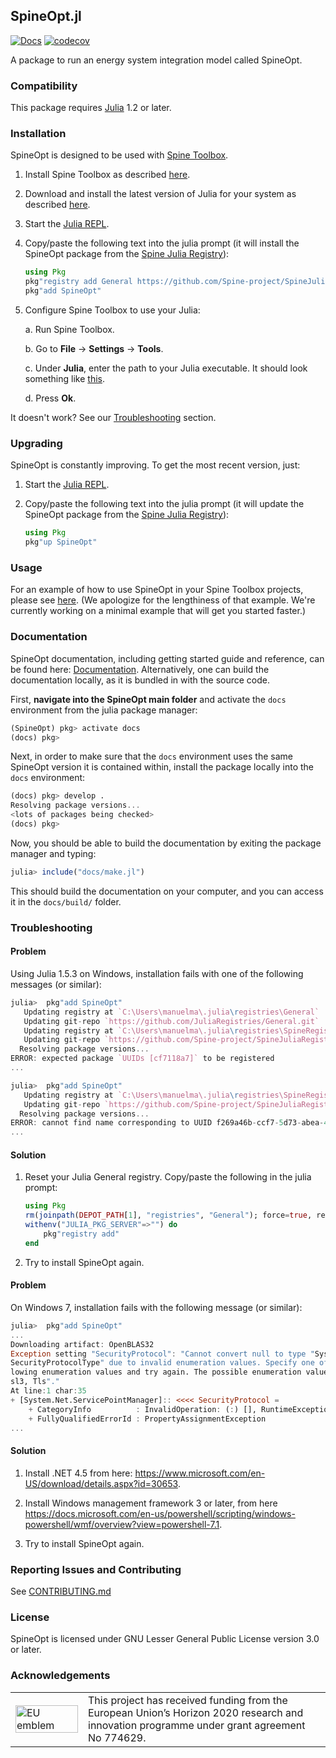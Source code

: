 ## SpineOpt.jl

[![Docs](https://img.shields.io/badge/docs-stable-blue.svg)](https://spine-project.github.io/SpineOpt.jl/latest/index.html)
[![codecov](https://codecov.io/gh/Spine-project/SpineOpt.jl/branch/master/graph/badge.svg)](https://codecov.io/gh/Spine-project/SpineOpt.jl)

A package to run an energy system integration model called SpineOpt.

### Compatibility

This package requires [Julia](https://julialang.org/) 1.2 or later.

### Installation

SpineOpt is designed to be used with [Spine Toolbox](https://github.com/Spine-project/Spine-Toolbox).

1. Install Spine Toolbox as described [here](https://github.com/Spine-project/Spine-Toolbox/blob/master/README.md#installation).

2. Download and install the latest version of Julia for your system as described [here](https://julialang.org/downloads).

3. Start the [Julia REPL](https://github.com/Spine-project/SpineOpt.jl/raw/master/docs/src/figs/win_run_julia.png).

4. Copy/paste the following text into the julia prompt
(it will install the SpineOpt package from the [Spine Julia Registry](https://github.com/Spine-project/SpineJuliaRegistry)):

	```julia
	using Pkg
	pkg"registry add General https://github.com/Spine-project/SpineJuliaRegistry"
	pkg"add SpineOpt"
	```

5. Configure Spine Toolbox to use your Julia:

	a. Run Spine Toolbox.

	b. Go to **File** -> **Settings** -> **Tools**.

	c. Under **Julia**, enter the path to your Julia executable. It should look something like [this](https://github.com/Spine-project/SpineOpt.jl/raw/master/docs/src/figs/spinetoolbox_settings_juliaexe.png).

	d. Press **Ok**.

It doesn't work? See our [Troubleshooting](#troubleshooting) section.

### Upgrading

SpineOpt is constantly improving. To get the most recent version, just:

1. Start the [Julia REPL](https://github.com/Spine-project/SpineOpt.jl/raw/master/docs/src/figs/win_run_julia.png).

2. Copy/paste the following text into the julia prompt
(it will update the SpineOpt package from the [Spine Julia Registry](https://github.com/Spine-project/SpineJuliaRegistry)):

	```julia
	using Pkg
	pkg"up SpineOpt"
	```

### Usage

For an example of how to use SpineOpt in your Spine Toolbox projects,
please see [here](https://spine-toolbox.readthedocs.io/en/latest/case_study_a5.html).
(We apologize for the lengthiness of that example. We're currently working on a minimal example that will get you started faster.)

### Documentation

SpineOpt documentation, including getting started guide and reference, can be found here: [Documentation](https://spine-project.github.io/SpineOpt.jl/latest/index.html).
Alternatively, one can build the documentation locally, as it is bundled in with the source code.

First, **navigate into the SpineOpt main folder** and activate the `docs` environment from the julia package manager:

```julia
(SpineOpt) pkg> activate docs
(docs) pkg>
```

Next, in order to make sure that the `docs` environment uses the same SpineOpt version it is contained within,
install the package locally into the `docs` environment:

```julia
(docs) pkg> develop .
Resolving package versions...
<lots of packages being checked>
(docs) pkg>
```

Now, you should be able to build the documentation by exiting the package manager and typing:

```julia
julia> include("docs/make.jl")
```

This should build the documentation on your computer, and you can access it in the `docs/build/` folder.

### Troubleshooting

#### Problem

Using Julia 1.5.3 on Windows, installation fails with one of the following messages (or similar):

```julia
julia>  pkg"add SpineOpt"
   Updating registry at `C:\Users\manuelma\.julia\registries\General`
   Updating git-repo `https://github.com/JuliaRegistries/General.git`
   Updating registry at `C:\Users\manuelma\.julia\registries\SpineRegistry`
   Updating git-repo `https://github.com/Spine-project/SpineJuliaRegistry`
  Resolving package versions...
ERROR: expected package `UUIDs [cf7118a7]` to be registered
...
```
```julia
julia>  pkg"add SpineOpt"
   Updating registry at `C:\Users\manuelma\.julia\registries\SpineRegistry`
   Updating git-repo `https://github.com/Spine-project/SpineJuliaRegistry`
  Resolving package versions...
ERROR: cannot find name corresponding to UUID f269a46b-ccf7-5d73-abea-4c690281aa53 in a registry
...
 ```

#### Solution

1. Reset your Julia General registry. Copy/paste the following in the julia prompt:

	```julia
	using Pkg
	rm(joinpath(DEPOT_PATH[1], "registries", "General"); force=true, recursive=true)
	withenv("JULIA_PKG_SERVER"=>"") do
	    pkg"registry add"
	end
	```
2. Try to install SpineOpt again.

#### Problem

On Windows 7, installation fails with the following message (or similar):

```julia
julia>  pkg"add SpineOpt"
...
Downloading artifact: OpenBLAS32
Exception setting "SecurityProtocol": "Cannot convert null to type "System.Net.
SecurityProtocolType" due to invalid enumeration values. Specify one of the fol
lowing enumeration values and try again. The possible enumeration values are "S
sl3, Tls"."
At line:1 char:35
+ [System.Net.ServicePointManager]:: <<<< SecurityProtocol =
    + CategoryInfo          : InvalidOperation: (:) [], RuntimeException
    + FullyQualifiedErrorId : PropertyAssignmentException
...
```

#### Solution

1. Install .NET 4.5 from here: https://www.microsoft.com/en-US/download/details.aspx?id=30653.

2. Install Windows management framework 3 or later, from here https://docs.microsoft.com/en-us/powershell/scripting/windows-powershell/wmf/overview?view=powershell-7.1.

3. Try to install SpineOpt again.

### Reporting Issues and Contributing

See [CONTRIBUTING.md](CONTRIBUTING.md)

### License

SpineOpt is licensed under GNU Lesser General Public License version 3.0 or later.

### Acknowledgements

<center>
<table width=500px frame="none">
<tr>
<td valign="middle" width=100px>
<img src=https://europa.eu/european-union/sites/europaeu/files/docs/body/flag_yellow_low.jpg alt="EU emblem" width=100%></td>
<td valign="middle">This project has received funding from the European Union’s Horizon 2020 research and innovation programme under grant agreement No 774629.</td>
</table>
</center>